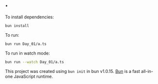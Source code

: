 # .

To install dependencies:

```bash
bun install
```

To run:

```bash
bun run Day_01/a.ts
```

To run in watch mode:

```bash
bun run --watch Day_01/a.ts
```

This project was created using `bun init` in bun v1.0.15. [Bun](https://bun.sh) is a fast all-in-one JavaScript runtime.
